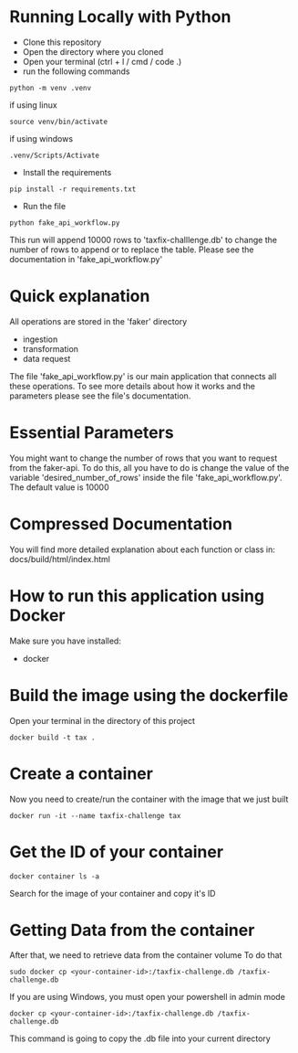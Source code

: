 # Running Locally with Python
- Clone this repository
- Open the directory where you cloned
- Open your terminal (ctrl + l / cmd / code .)
- run the following commands
```shell
python -m venv .venv
```
if using linux
```shell
source venv/bin/activate
```
if using windows
```shell
.venv/Scripts/Activate
```
- Install the requirements
```shell
pip install -r requirements.txt
```
- Run the file
```shell
python fake_api_workflow.py
```
This run will append 10000 rows to 'taxfix-challlenge.db' to change the number of rows to append or to replace the table. Please see the documentation in 'fake_api_workflow.py'
# Quick explanation
All operations are stored in the 'faker' directory
- ingestion
- transformation
- data request

The file 'fake_api_workflow.py' is our main application that connects
all these operations. To see more details about how it works and the parameters please see the file's documentation.

# Essential Parameters
You might want to change the number of rows that you want to request from the faker-api.
To do this, all you have to do is change the value of the variable 'desired_number_of_rows' inside the file 'fake_api_workflow.py'. The default value is 10000

# Compressed Documentation
You will find more detailed explanation about each function or class in: docs/build/html/index.html

# How to run this application using Docker
Make sure you have installed:
* docker

# Build the image using the dockerfile
Open your terminal in the directory of this project
```shell
docker build -t tax .
```

# Create a container
Now you need to create/run the container with the image
that we just built
```shell
docker run -it --name taxfix-challenge tax
```

# Get the ID of your container
```shell
docker container ls -a
```
Search for the image of your container and copy it's ID

# Getting Data from the container
After that, we need to retrieve data from the container volume
To do that
```shell
sudo docker cp <your-container-id>:/taxfix-challenge.db /taxfix-challenge.db
```
If you are using Windows, you must open your powershell in admin mode
```shell
docker cp <your-container-id>:/taxfix-challenge.db /taxfix-challenge.db
```
This command is going to copy the .db file into your current directory
